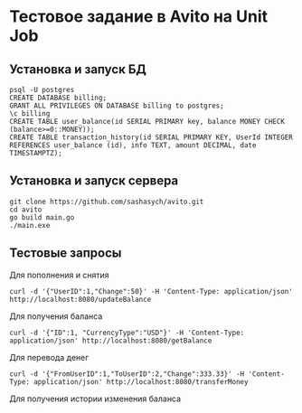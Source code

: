 # Тестовое задание в Avito на Unit Job
## Установка и запуск БД
```
psql -U postgres
CREATE DATABASE billing;
GRANT ALL PRIVILEGES ON DATABASE billing to postgres;
\c billing
CREATE TABLE user_balance(id SERIAL PRIMARY key, balance MONEY CHECK (balance>=0::MONEY));
CREATE TABLE transaction_history(id SERIAL PRIMARY KEY, UserId INTEGER REFERENCES user_balance (id), info TEXT, amount DECIMAL, date TIMESTAMPTZ);
```
## Установка и запуск сервера
```
git clone https://github.com/sashasych/avito.git
cd avito
go build main.go
./main.exe
```
## Тестовые запросы
Для пополнения и снятия
```
curl -d '{"UserID":1,"Change":50}' -H 'Content-Type: application/json' http://localhost:8080/updateBalance
```
Для получения баланса
```
curl -d '{"ID":1, "CurrencyType":"USD"}' -H 'Content-Type: application/json' http://localhost:8080/getBalance
```
Для перевода денег
```
curl -d '{"FromUserID":1,"ToUserID":2,"Change":333.33}' -H 'Content-Type: application/json' http://localhost:8080/transferMoney
```
Для получения истории изменения баланса
